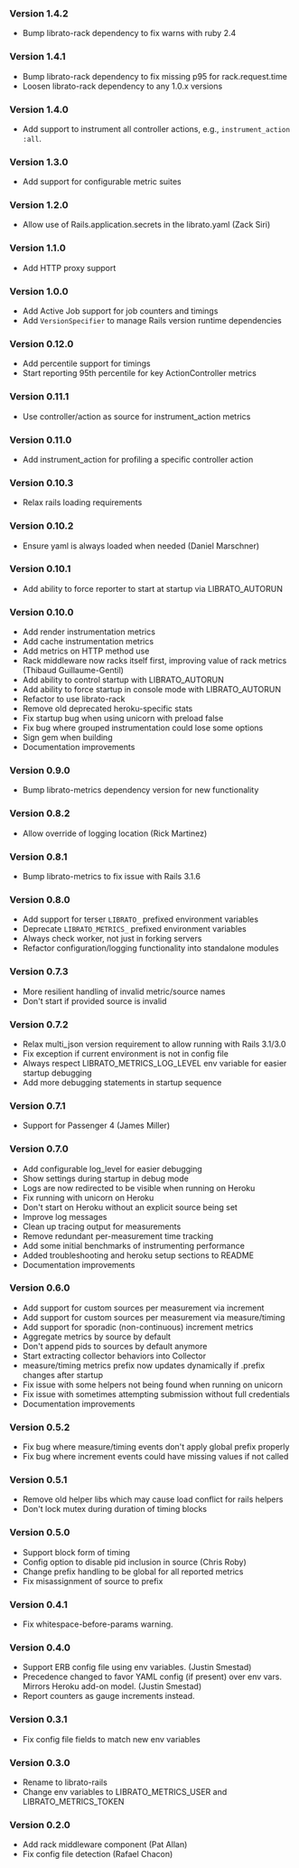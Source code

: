 ### Version 1.4.2
* Bump librato-rack dependency to fix warns with ruby 2.4

### Version 1.4.1
* Bump librato-rack dependency to fix missing p95 for rack.request.time
* Loosen librato-rack dependency to any 1.0.x versions

### Version 1.4.0
* Add support to instrument all controller actions, e.g., `instrument_action :all`.

### Version 1.3.0
* Add support for configurable metric suites

### Version 1.2.0
* Allow use of Rails.application.secrets in the librato.yaml (Zack Siri)

### Version 1.1.0
* Add HTTP proxy support

### Version 1.0.0
* Add Active Job support for job counters and timings
* Add `VersionSpecifier` to manage Rails version runtime dependencies

### Version 0.12.0
* Add percentile support for timings
* Start reporting 95th percentile for key ActionController metrics

### Version 0.11.1
* Use controller/action as source for instrument_action metrics

### Version 0.11.0
* Add instrument_action for profiling a specific controller action

### Version 0.10.3
* Relax rails loading requirements

### Version 0.10.2
* Ensure yaml is always loaded when needed (Daniel Marschner)

### Version 0.10.1
* Add ability to force reporter to start at startup via LIBRATO_AUTORUN

### Version 0.10.0
* Add render instrumentation metrics
* Add cache instrumentation metrics
* Add metrics on HTTP method use
* Rack middleware now racks itself first, improving value of rack metrics (Thibaud Guillaume-Gentil)
* Add ability to control startup with LIBRATO_AUTORUN
* Add ability to force startup in console mode with LIBRATO_AUTORUN
* Refactor to use librato-rack
* Remove old deprecated heroku-specific stats
* Fix startup bug when using unicorn with preload false
* Fix bug where grouped instrumentation could lose some options
* Sign gem when building
* Documentation improvements

### Version 0.9.0
* Bump librato-metrics dependency version for new functionality

### Version 0.8.2
* Allow override of logging location (Rick Martinez)

### Version 0.8.1
* Bump librato-metrics to fix issue with Rails 3.1.6

### Version 0.8.0
* Add support for terser `LIBRATO_` prefixed environment variables
* Deprecate `LIBRATO_METRICS_` prefixed environment variables
* Always check worker, not just in forking servers
* Refactor configuration/logging functionality into standalone modules

### Version 0.7.3
* More resilient handling of invalid metric/source names
* Don't start if provided source is invalid

### Version 0.7.2
* Relax multi_json version requirement to allow running with Rails 3.1/3.0
* Fix exception if current environment is not in config file
* Always respect LIBRATO_METRICS_LOG_LEVEL env variable for easier startup debugging
* Add more debugging statements in startup sequence

### Version 0.7.1
* Support for Passenger 4 (James Miller)

### Version 0.7.0
* Add configurable log_level for easier debugging
* Show settings during startup in debug mode
* Logs are now redirected to be visible when running on Heroku
* Fix running with unicorn on Heroku
* Don't start on Heroku without an explicit source being set
* Improve log messages
* Clean up tracing output for measurements
* Remove redundant per-measurement time tracking
* Add some initial benchmarks of instrumenting performance
* Added troubleshooting and heroku setup sections to README
* Documentation improvements

### Version 0.6.0
* Add support for custom sources per measurement via increment
* Add support for custom sources per measurement via measure/timing
* Add support for sporadic (non-continuous) increment metrics
* Aggregate metrics by source by default
* Don't append pids to sources by default anymore
* Start extracting collector behaviors into Collector
* measure/timing metrics prefix now updates dynamically if .prefix changes after startup
* Fix issue with some helpers not being found when running on unicorn
* Fix issue with sometimes attempting submission without full credentials
* Documentation improvements

### Version 0.5.2
* Fix bug where measure/timing events don't apply global prefix properly
* Fix bug where increment events could have missing values if not called

### Version 0.5.1
* Remove old helper libs which may cause load conflict for rails helpers
* Don't lock mutex during duration of timing blocks

### Version 0.5.0
* Support block form of timing
* Config option to disable pid inclusion in source (Chris Roby)
* Change prefix handling to be global for all reported metrics
* Fix misassignment of source to prefix

### Version 0.4.1
* Fix whitespace-before-params warning.

### Version 0.4.0
* Support ERB config file using env variables. (Justin Smestad)
* Precedence changed to favor YAML config (if present) over env vars.
  Mirrors Heroku add-on model. (Justin Smestad)
* Report counters as gauge increments instead.

### Version 0.3.1
* Fix config file fields to match new env variables

### Version 0.3.0
* Rename to librato-rails
* Change env variables to LIBRATO_METRICS_USER and LIBRATO_METRICS_TOKEN

### Version 0.2.0
* Add rack middleware component (Pat Allan)
* Fix config file detection (Rafael Chacon)

